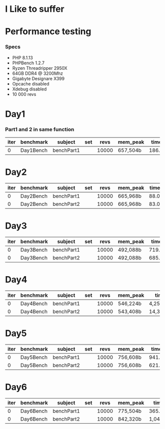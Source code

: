 # I Like to suffer


# Performance testing

### Specs 
* PHP 8.1.13
* PHPBench 1.2.7
* Ryzen Threadripper 2950X 
* 64GB DDR4 @ 3200Mhz
* Gigabyte Designare X399 
* Opcache disabled
* Xdebug disabled
* 10 000 revs


# Day1 
### Part1 and 2 in same function
| iter | benchmark | subject    | set | revs  | mem_peak | time_avg  | comp_z_value | comp_deviation | 
| ------|-----------|------------|-----|-------|----------|-----------|--------------|---------------- |
| 0    | Day1Bench | benchPart1 |     | 10000 | 657,504b | 186.824μs | 0.00σ       |0.00%         | 


# Day2
| iter | benchmark | subject    | set | revs  | mem_peak | time_avg | comp_z_value | comp_deviation | 
|------|-----------|------------|-----|-------|----------|----------|--------------|----------------|
| 0    | Day2Bench | benchPart1 |     | 10000 | 665,968b | 88.019μs | 0.00σ        |0.00%         |
| 0    | Day2Bench | benchPart2 |     | 10000 | 665,968b | 83.016μs | 0.00σ        |0.00%         |

# Day3
| iter | benchmark | subject    | set | revs  | mem_peak | time_avg  | comp_z_value | comp_deviation |
|------|-----------|------------|-----|-------|----------|-----------|--------------|----------------|
| 0    | Day3Bench | benchPart1 |     | 10000 | 492,088b | 719.137μs | 0.00σ        |0.00%         |
| 0    | Day3Bench | benchPart2 |     | 10000 | 492,088b | 685.438μs | 0.00σ        |0.00%         |

# Day4
| iter | benchmark | subject    | set | revs  | mem_peak | time_avg     | comp_z_value | comp_deviation |
|------|-----------|------------|-----|-------|----------|--------------|--------------|----------------|
| 0    | Day4Bench | benchPart1 |     | 10000 | 546,224b | 4,257.328μs  | 0.00σ       |0.00%         |
| 0    | Day4Bench | benchPart2 |     | 10000 | 543,408b | 14,375.083μs | 0.00σ       |0.00%         |

# Day5

| iter | benchmark | subject    | set | revs  | mem_peak | time_avg  | comp_z_value | comp_deviation |
|------|-----------|------------|-----|-------|----------|-----------|--------------|----------------|
| 0    | Day5Bench | benchPart1 |     | 10000 | 756,608b | 941.389μs | 0.00σ        |0.00%         |
| 0    | Day5Bench | benchPart2 |     | 10000 | 756,608b | 621.572μs | 0.00σ        |0.00%         |


# Day6
| iter | benchmark | subject    | set | revs  | mem_peak | time_avg    | comp_z_value | comp_deviation |
|------|-----------|------------|-----|-------|----------|-------------|--------------|----------------|
| 0    | Day6Bench | benchPart1 |     | 10000 | 775,504b | 365.615μs   | 0.00σ        |0.00%         |
| 0    | Day6Bench | benchPart2 |     | 10000 | 842,320b | 1,042.904μs | 0.00σ        |0.00%         |